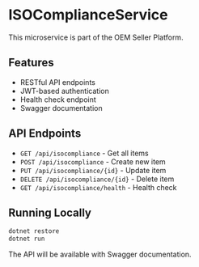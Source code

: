 # ISOComplianceService

This microservice is part of the OEM Seller Platform.

## Features

- RESTful API endpoints
- JWT-based authentication
- Health check endpoint
- Swagger documentation

## API Endpoints

- `GET /api/isocompliance` - Get all items
- `POST /api/isocompliance` - Create new item
- `PUT /api/isocompliance/{id}` - Update item
- `DELETE /api/isocompliance/{id}` - Delete item
- `GET /api/isocompliance/health` - Health check

## Running Locally

```bash
dotnet restore
dotnet run
```

The API will be available with Swagger documentation.
